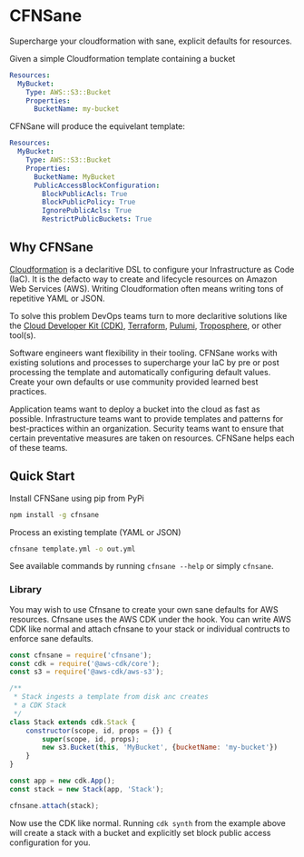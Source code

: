 # CFNSane

Supercharge your cloudformation with sane, explicit defaults for resources.

Given a simple Cloudformation template containing a bucket

```yaml
Resources:
  MyBucket:
    Type: AWS::S3::Bucket
    Properties:
      BucketName: my-bucket
```

CFNSane will produce the equivelant template:

```yaml
Resources:
  MyBucket:
    Type: AWS::S3::Bucket
    Properties:
      BucketName: MyBucket
      PublicAccessBlockConfiguration:
        BlockPublicAcls: True
        BlockPublicPolicy: True
        IgnorePublicAcls: True
        RestrictPublicBuckets: True
```

## Why CFNSane

[Cloudformation](https://aws.amazon.com/cloudformation/) is a declaritive DSL to
configure your Infrastructure as Code (IaC). It is the defacto way to create
and lifecycle resources on Amazon Web Services (AWS). Writing Cloudformation often
means writing tons of repetitive YAML or JSON.

To solve this problem DevOps teams turn to more declaritive solutions like the
[Cloud Developer Kit (CDK)](https://aws.amazon.com/cdk/), [Terraform](https://www.terraform.io/),
[Pulumi](https://www.pulumi.com/), [Troposphere](https://github.com/cloudtools/troposphere),
or other tool(s).

Software engineers want flexibility in their tooling. CFNSane works with existing solutions and processes to supercharge your IaC by pre or post processing the template and automatically configuring default values. Create your own defaults or use community provided learned best practices.

Application teams want to deploy a bucket into the cloud as fast as possible. Infrastructure teams want to provide templates and patterns for best-practices within an organization. Security teams want to ensure that certain preventative measures are taken on resources. CFNSane helps each of these teams.

## Quick Start

Install CFNSane using pip from PyPi

```bash
npm install -g cfnsane
```

Process an existing template (YAML or JSON)

```bash
cfnsane template.yml -o out.yml
```

See available commands by running `cfnsane --help` or simply `cfnsane`.

### Library

You may wish to use Cfnsane to create your own sane defaults for AWS resources. Cfnsane uses the AWS CDK under the hook. You can write AWS CDK like normal and attach cfnsane to your stack or individual contructs to enforce sane defaults.

```javascript
const cfnsane = require('cfnsane');
const cdk = require('@aws-cdk/core');
const s3 = require('@aws-cdk/aws-s3');

/**
 * Stack ingests a template from disk anc creates
 * a CDK Stack
 */
class Stack extends cdk.Stack {
    constructor(scope, id, props = {}) {
        super(scope, id, props);
        new s3.Bucket(this, 'MyBucket', {bucketName: 'my-bucket'})
    }
}

const app = new cdk.App();
const stack = new Stack(app, 'Stack');

cfnsane.attach(stack);
```

Now use the CDK like normal. Running `cdk synth` from the example above will create a stack with a bucket and explicitly set block public access configuration for you.
